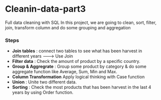 # Cleanin-data-part3

Full data cleaning with SQL
In this project, we are going to clean, sort, filter, join, transform column 
and do some grouping and aggregation
### Steps

- **Join tables** : connect two tables to see what has been harvest in different years ---> Use Join
- **Filter data** : Check the amount of product by a specific country.
- **Group & Aggregrate** : Group some product by category & do some aggregate function like Average, Sum, Min and Max.
- **Column Transformation** Apply logical thinking with Case function
- **Union** : Unite two different data.
- **Sorting** : Check the most products that has been harvest in the last 4 years by using Order function.
